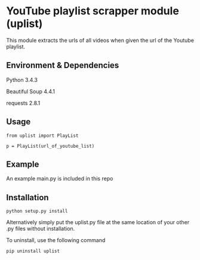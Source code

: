 # YouTube playlist scrapper module (uplist)
This module extracts the urls of all videos when given the url of the Youtube playlist.

## Environment & Dependencies
Python 3.4.3

Beautiful Soup 4.4.1

requests 2.8.1

## Usage
```from uplist import PlayList```

```p = PlayList(url_of_youtube_list)```

## Example
An example main.py is included in this repo

## Installation ##
```python setup.py install```

Alternatively simply put the uplist.py file at the same location of your other .py files without installation.

To uninstall, use the following command

```pip uninstall uplist```


